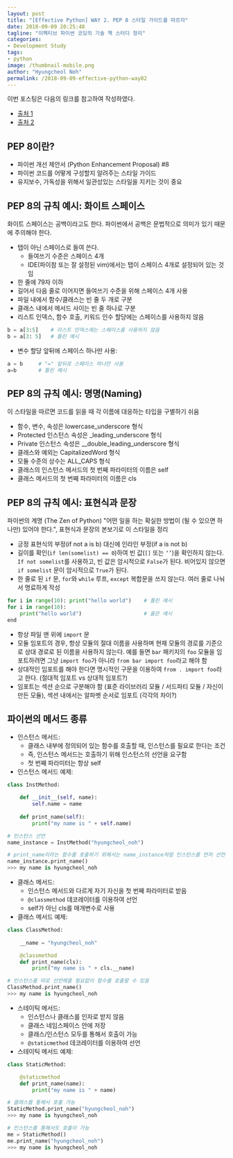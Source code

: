 ```yaml
---
layout: post
title: "[Effective Python] WAY 2. PEP 8 스타일 가이드를 따르자"
date: 2018-09-09 20:25:48
tagline: "이펙티브 파이썬 코딩의 기술 책 스터디 정리"
categories:
- Development Study
tags:
- python
image: /thumbnail-mobile.png
author: "Hyungcheol Noh"
permalink: /2018-09-09-effective-python-way02
---
```


이번 포스팅은 다음의 링크를 참고하여 작성하였다.
- [출처 1](https://hashcode.co.kr/questions/963/%ED%8C%8C%EC%9D%B4%EC%8D%AC%EC%97%90%EC%84%9C-%EB%93%A4%EC%97%AC%EC%93%B0%EA%B8%B0%EB%8A%94-%ED%83%AD-%EC%8A%A4%ED%8E%98%EC%9D%B4%EC%8A%A4-%EC%A4%91-%EC%96%B4%EB%8A%90%EA%B1%B8%EB%A1%9C-%ED%95%98%EC%8B%9C%EB%82%98%EC%9A%94)
- [출처 2](http://paphopu.tistory.com/30)

## PEP 8이란?
- 파이썬 개선 제안서 (Python Enhancement Proposal) #8
- 파이썬 코드를 어떻게 구성할지 알려주는 스타일 가이드
- 유지보수, 가독성을 위해서 일관성있는 스타일을 지키는 것이 중요

## PEP 8의 규칙 예시: 화이트 스페이스
화이트 스페이스는 공백이라고도 한다. 파이썬에서 공백은 문법적으로 의미가 있기 때문에 주의해야 한다.
- 탭이 아닌 스페이스로 들여 쓴다.
  - 들여쓰기 수준은 스페이스 4개
  - IDE(파이참 또는 잘 설정된 vim)에서는 탭이 스페이스 4개로 설정되어 있는 것임
- 한 줄에 79자 이하
- 길어서 다음 줄로 이어지면 들여쓰기 수준을 위해 스페이스 4개 사용
- 파일 내에서 함수/클래스는 빈 줄 두 개로 구분
- 클래스 내에서 메서드 사이는 빈 줄 하나로 구분
- 리스트 인덱스, 함수 호출, 키워드 인수 할당에는 스페이스를 사용하지 않음

```python
b = a[3:5]    # 리스트 인덱스에는 스페이스를 사용하지 않음
b = a[3: 5]   # 틀린 예시
```

- 변수 할당 앞뒤에 스페이스 하나만 사용:

```python
a = b     # "=" 앞뒤로 스페이스 하나만 사용
a=b       # 틀린 예시
```

## PEP 8의 규칙 예시: 명명(Naming)
이 스타일을 따르면 코드를 읽을 때 각 이름에 대응하는 타입을 구별하기 쉬움
- 함수, 변수, 속성은 lowercase_underscore 형식
- Protected 인스턴스 속성은 _leading_underscore 형식
- Private 인스턴스 속성은 __double_leading_underscore 형식
- 클래스와 예외는 CapitalizedWord 형식
- 모듈 수준의 상수는 ALL_CAPS 형식
- 클래스의 인스턴스 메서드의 첫 번째 파라미터의 이름은 self
- 클래스 메서드의 첫 번째 파라미터의 이름은 cls

## PEP 8의 규칙 예시: 표현식과 문장
파이썬의 계명 (The Zen of Python) "어떤 일을 하는 확실한 방법이 (될 수 있으면 하나만) 있어야 한다.", 표현식과 문장의 본보기로 이 스타일을 정리
- 긍정 표현식의 부정(if not a is b) 대신에 인라인 부정(if a is not b)
- 길이를 확인(`if len(somelist) == 0`)하여 빈 값(`[]` 또는 `‘’`)을 확인하지 않는다. `If not somelist`를 사용하고, 빈 값은 암시적으로 `False`가 된다. 비어있지 않으면 `if somelist` 문이 암시적으로 `True`가 된다.
- 한 줄로 된 `if` 문, `for`와 `while` 루프, `except` 복합문을 쓰지 않는다. 여러 줄로 나눠서 명료하게 작성

```python
for i in range(10): print("hello world")    # 틀린 예시
for i in range(10):
    print("hello world")                    # 옳은 예시
end
```

- 항상 파일 맨 위에 `import` 문
- 모듈 임포트의 경우, 항상 모듈의 절대 이름을 사용하며 현재 모듈의 경로를 기준으로 상대 경로로 된 이름을 사용하지 않는다. 예를 들면 `bar` 패키지의 `foo` 모듈을 임포트하려면 그냥 `import foo`가 아니라 `from bar import foo`라고 해야 함
- 상대적인 임포트를 해야 한다면 명시적인 구문을 이용하여 `from . import foo`라고 한다. (절대적 임포트 vs 상대적 임포트?)
- 임포트는 섹션 순으로 구분해야 함 (표준 라이브러리 모듈 / 서드파티 모듈 / 자신이 만든 모듈), 섹션 내에서는 알파벳 순서로 임포트 (각각의 차이?)

## 파이썬의 메서드 종류
- 인스턴스 메서드:
  - 클래스 내부에 정의되어 있는 함수를 호출할 때, 인스턴스를 필요로 한다는 조건
  - 즉, 인스턴스 메서드는 호출하기 위해 인스턴스의 선언을 요구함
  - 첫 번째 파라미터는 항상 self
- 인스턴스 메서드 예제:

```python
class InstMethod:

    def __init__(self, name):
        self.name = name
    
    def print_name(self):
        print("my name is " + self.name)

# 인스턴스 선언
name_instance = InstMethod("hyungcheol_noh")

# print_name이라는 함수를 호출하기 위해서는 name_instance처럼 인스턴스를 먼저 선언해야 함
name_instance.print_name()
>>> my name is hyungcheol_noh
```

- 클래스 메서드:
  - 인스턴스 메서드와 다르게 자기 자신을 첫 번째 파라미터로 받음
  - `@classmethod` 데코레이터를 이용하여 선언
  - self가 아닌 cls를 매개변수로 사용
- 클래스 메서드 예제:

```python
class ClassMethod:
    
    __name = "hyungcheol_noh"

    @classmethod
    def print_name(cls):
        print("my name is " + cls.__name)

# 인스턴스를 따로 선언해줄 필요없이 함수를 호출할 수 있음
ClassMethod.print_name()
>>> my name is hyungcheol_noh
```

- 스테이틱 메서드:
  - 인스턴스나 클래스를 인자로 받지 않음
  - 클래스 네임스페이스 안에 저장
  - 클래스/인스턴스 모두를 통해서 호출이 가능
  - `@staticmethod` 데코레이터를 이용하여 선언
- 스테이틱 메서드 예제:

```python
class StaticMethod:

    @staticmethod
    def print_name(name):
        print("my name is " + name)

# 클래스를 통해서 호출 가능
StaticMethod.print_name("hyungcheol_noh")
>>> my name is hyungcheol_noh

# 인스턴스를 통해서도 호출이 가능
me = StaticMethod()
me.print_name("hyungcheol_noh")
>>> my name is hyungcheol_noh
```

